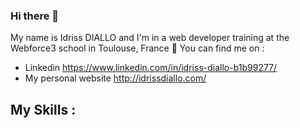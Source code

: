 ### Hi there 👋

My name is Idriss DIALLO and I'm in a web developer training at the Webforce3 school in Toulouse, France :wedding:
You can find me on :
- Linkedin https://www.linkedin.com/in/idriss-diallo-b1b99277/
- My personal website http://idrissdiallo.com/

## My Skills :
